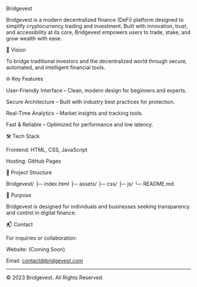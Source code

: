 Bridgevest

Bridgevest is a modern decentralized finance (DeFi) platform designed to simplify cryptocurrency trading and investment. Built with innovation, trust, and accessibility at its core, Bridgevest empowers users to trade, stake, and grow wealth with ease.

🚀 Vision

To bridge traditional investors and the decentralized world through secure, automated, and intelligent financial tools.

🌐 Key Features

User-Friendly Interface – Clean, modern design for beginners and experts.

Secure Architecture – Built with industry best practices for protection.

Real-Time Analytics – Market insights and tracking tools.

Fast & Reliable – Optimized for performance and low latency.


🛠️ Tech Stack

Frontend: HTML, CSS, JavaScript

Hosting: GitHub Pages


📁 Project Structure

Bridgevest/
├─ index.html
├─ assets/
├─ css/
├─ js/
└─ README.md

🎯 Purpose

Bridgevest is designed for individuals and businesses seeking transparency and control in digital finance.

📬 Contact

For inquiries or collaboration:

Website: (Coming Soon)

Email: contact@bridgevest.com



---

© 2023 Bridgevest. All Rights Reserved.

